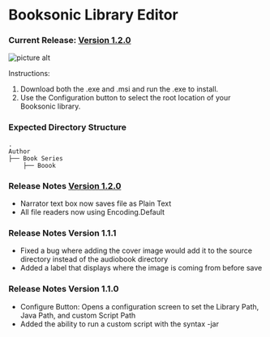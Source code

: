 # Booksonic Library Editor
### Current Release: [Version 1.2.0](https://github.com/galacticat/booksonic-library-editor/tree/master/Booksonic%20Setup/Release)
![picture alt](https://github.com/galacticat/booksonic-library-editor/blob/master/Booksonic%20Library%20Editor.png)

Instructions:
1. Download both the .exe and .msi and run the .exe to install.
2. Use the Configuration button to select the root location of your Booksonic library.

### Expected Directory Structure
    .
    Author
    ├── Book Series
    	├── Boook

### Release Notes [Version 1.2.0](https://github.com/galacticat/booksonic-library-editor/tree/master/Booksonic%20Setup/Release)
* Narrator text box now saves file as Plain Text
* All file readers now using Encoding.Default

### Release Notes Version 1.1.1
* Fixed a bug where adding the cover image would add it to the source directory instead of the audiobook directory
* Added a label that displays where the image is coming from before save

### Release Notes Version 1.1.0
* Configure Button: Opens a configuration screen to set the Library Path, Java Path, and custom Script Path
* Added the ability to run a custom script with the syntax <Java Path> -jar <Script Path> <Library Path>
* Run Script Button: Only enables if a Script Path is entered in the Configure page
* Cover: Path to the cover.jpg file
* Added a preview of the cover.jpg file. Clicking on the preview opens the full image
* User can browse to the image desired to be used as the cover.jpg. Clicking Save will copy the image selected to the selected book directory and name it cover.jpg
* Tooltip text updated with description and Hotekeys if applicable

### Release Notes Version 1.0.0
* Configure Button: Allows user to select the root location for their audiobook library
* Refresh Button: Reloads the directory tree from the set Library Path
* Search (Hotkey: Enter): Allows users to enter the name of a book or author and search for the tree node.
* Expand All: Expands all nodes in the tree, but will leave the previous selected node selected
* collapse All: Collapses all ndoes in the tree, but will leave the previous selected node selected
* Prev Book (Hotkey: Page Up): Selects the previous lowest visible sub node. Intended to easily navigate visible books in the tree.
* Next Book (Hotkey: Page Down): Selects the next lowest visible sub node. Intended to easily navigate visible books in the tree.
* Book: Displays the selected books name if it is the bottom of the tree.
* Narrator: Reads the conent of the reader.txt file in the selected directory
* Book Synopsis: Reads the content of the desc.txt file in the selected directory
* Save (Hotkey: Ctrl+S): Saves the content of the Narrator field to the reader.txt file in the selected directory, and saves the content of the Book Synopsis to the desc.txt file in the selected directory.
>NOTE: The Narrator, Book Synopsis, and Save button are only enabled if the lowest node is selected (it assumes the last node is where your audio files are).
* Open Location: Opens the selected directory
* Book Path: Shows the directory path of the selected node.
